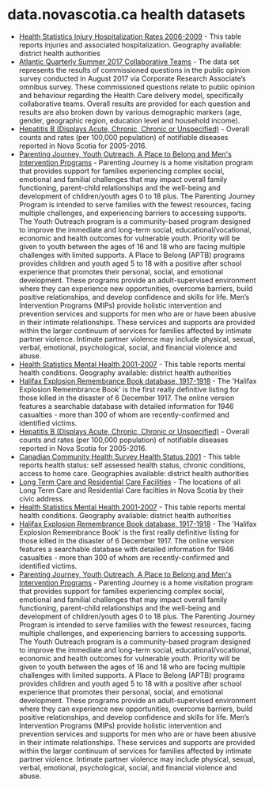 # data.novascotia.ca health datasets
* [Health Statistics Injury Hospitalization Rates 2006-2009](https://data.novascotia.ca/d/g6s5-bwwy) - This table reports injuries and associated hospitalization. Geography available: district health authorities
* [Atlantic Quarterly Summer 2017 Collaborative Teams](https://data.novascotia.ca/d/5ssj-nkgp) - The data set represents the results of commissioned questions in the public opinion survey conducted in August 2017 via Corporate Research Associate’s omnibus survey. These commissioned questions relate to public opinion and behaviour regarding the Health Care delivery model, specifically collaborative teams. Overall results are provided for each question and results are also broken down by various demographic markers (age, gender, geographic region, education level and household income).
* [Hepatitis B (Displays Acute, Chronic, Chronic or Unspecified)](https://data.novascotia.ca/d/6u8x-836c) - Overall counts and rates (per 100,000 population) of notifiable diseases reported in Nova Scotia for 2005-2016.
* [Parenting Journey, Youth Outreach, A Place to Belong and Men's Intervention Programs](https://data.novascotia.ca/d/2sxt-vk73) - Parenting Journey is a home visitation program that provides support for families experiencing complex social, emotional and familial challenges that may impact overall family functioning, parent-child relationships and the well-being and development of children/youth ages 0 to 18 plus. The Parenting Journey Program is intended to serve families with the fewest resources, facing multiple challenges, and experiencing barriers to accessing supports. The Youth Outreach program is a community-based program designed to improve the immediate and long-term social, educational/vocational, economic and health outcomes for vulnerable youth. Priority will be given to youth between the ages of 16 and 18 who are facing multiple challenges with limited supports. A Place to Belong (APTB) programs provides children and youth aged 5 to 18 with a positive after school experience that promotes their personal, social, and emotional development. These programs provide an adult-supervised environment where they can experience new opportunities, overcome barriers, build positive relationships, and develop confidence and skills for life. Men’s Intervention Programs (MIPs) provide holistic intervention and prevention services and supports for men who are or have been abusive in their intimate relationships. These services and supports are provided within the larger continuum of services for families affected by intimate partner violence. Intimate partner violence may include physical, sexual, verbal, emotional, psychological, social, and financial violence and abuse.
* [Health Statistics Mental Health 2001-2007](https://data.novascotia.ca/d/7axg-w7xa) - This table reports mental health conditions. Geography available: district health authorities
* [Halifax Explosion Remembrance Book database, 1917-1918](https://data.novascotia.ca/d/5rdj-x7jn) - The 'Halifax Explosion Remembrance Book' is the first really definitive listing for those killed in the disaster of 6 December 1917. The online version features a searchable database with detailed information for 1946 casualties - more than 300 of whom are recently-confirmed and identified victims.
* [Hepatitis B (Displays Acute, Chronic, Chronic or Unspecified)](https://data.novascotia.ca/d/6u8x-836c) - Overall counts and rates (per 100,000 population) of notifiable diseases reported in Nova Scotia for 2005-2016.
* [Canadian Community Health Survey Health Status 2001](https://data.novascotia.ca/d/rc3q-et9i) - This table reports health status: self assessed health status, chronic conditions, access to home care. Geographies available: district health authorities
* [Long Term Care and Residential Care Facilities](https://data.novascotia.ca/d/x76a-axw2) - The locations of all Long Term Care and Residential Care facilties in Nova Scotia by their civic address.
* [Health Statistics Mental Health 2001-2007](https://data.novascotia.ca/d/7axg-w7xa) - This table reports mental health conditions. Geography available: district health authorities
* [Halifax Explosion Remembrance Book database, 1917-1918](https://data.novascotia.ca/d/5rdj-x7jn) - The 'Halifax Explosion Remembrance Book' is the first really definitive listing for those killed in the disaster of 6 December 1917. The online version features a searchable database with detailed information for 1946 casualties - more than 300 of whom are recently-confirmed and identified victims.
* [Parenting Journey, Youth Outreach, A Place to Belong and Men's Intervention Programs](https://data.novascotia.ca/d/2sxt-vk73) - Parenting Journey is a home visitation program that provides support for families experiencing complex social, emotional and familial challenges that may impact overall family functioning, parent-child relationships and the well-being and development of children/youth ages 0 to 18 plus. The Parenting Journey Program is intended to serve families with the fewest resources, facing multiple challenges, and experiencing barriers to accessing supports. The Youth Outreach program is a community-based program designed to improve the immediate and long-term social, educational/vocational, economic and health outcomes for vulnerable youth. Priority will be given to youth between the ages of 16 and 18 who are facing multiple challenges with limited supports. A Place to Belong (APTB) programs provides children and youth aged 5 to 18 with a positive after school experience that promotes their personal, social, and emotional development. These programs provide an adult-supervised environment where they can experience new opportunities, overcome barriers, build positive relationships, and develop confidence and skills for life. Men’s Intervention Programs (MIPs) provide holistic intervention and prevention services and supports for men who are or have been abusive in their intimate relationships. These services and supports are provided within the larger continuum of services for families affected by intimate partner violence. Intimate partner violence may include physical, sexual, verbal, emotional, psychological, social, and financial violence and abuse.
